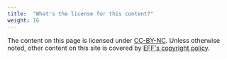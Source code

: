 ```yaml
---
title:  "What's the license for this content?"
weight: 16
---
```


The content on this page is licensed under [CC-BY-NC](https://creativecommons.org/licenses/by-nc/2.0/).  Unless otherwise noted, other content on this site is covered by [EFF's copyright policy](https://www.eff.org/copyright).
